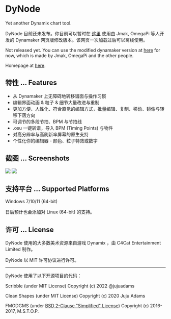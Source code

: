 # DyNode

Yet another Dynamix chart tool.

DyNode 目前还未发布。你目前可以暂时在 [这里](https://dym.iorinn.moe/app/src) 使用由 Jmak, OmegaPi 等人开发的 Dynamaker 网页版修改版本。该网页一次加载过后可以离线使用。

Not released yet. You can use the modified dynamaker version at [here](https://dym.iorinn.moe/app/src) for now, which is made by Jmak, OmegaPi and the other people.

Homepage at [here](https://dyn.iorinn.moe).


## 特性 ... Features

* 从 Dynamaker 上无障碍地转移谱面与操作习惯
* 编辑界面动画 & 粒子 & 细节大量改进与重制
* 更加方便、人性化、符合直觉的编辑方式，批量编辑、复制、移动、镜像与转移下落方向
* 可调节的多段节拍、BPM 与节拍线
* .osu 一键转谱，导入 BPM (Timing Points) 与物件
* 对高分辨率与高刷新率屏幕的原生支持
* 个性化你的编辑器 - 颜色、粒子特效或数字

## 截图 ... Screenshots

![](https://user-images.githubusercontent.com/31349569/176003151-8116cf11-d7ca-4d25-bdd0-6e199987da1c.png)
![](https://user-images.githubusercontent.com/31349569/176004671-f93cb3cd-a294-46c9-9365-2af913dc95e3.png)



## 支持平台 ... Supported Platforms

Windows 7/10/11 (64-bit)

日后预计也会添加对 Linux (64-bit) 的支持。

## 许可 ... License

DyNode 使用的大多数美术资源来自游戏 Dynamix ，由 C4Cat Entertainment Limited 制作。

DyNode 以 MIT 许可协议进行许可。

------------------

DyNode 使用了以下开源项目的代码：

Scribble (under MIT License) Copyright (c) 2022 @jujuadams

Clean Shapes (under MIT License) Copyright (c) 2020 Juju Adams

FMODGMS (under [BSD 2-Clause "Simplified" License](https://github.com/mstop4/FMODGMS/blob/master/LICENSE)) Copyright (c) 2016-2017, M.S.T.O.P.
